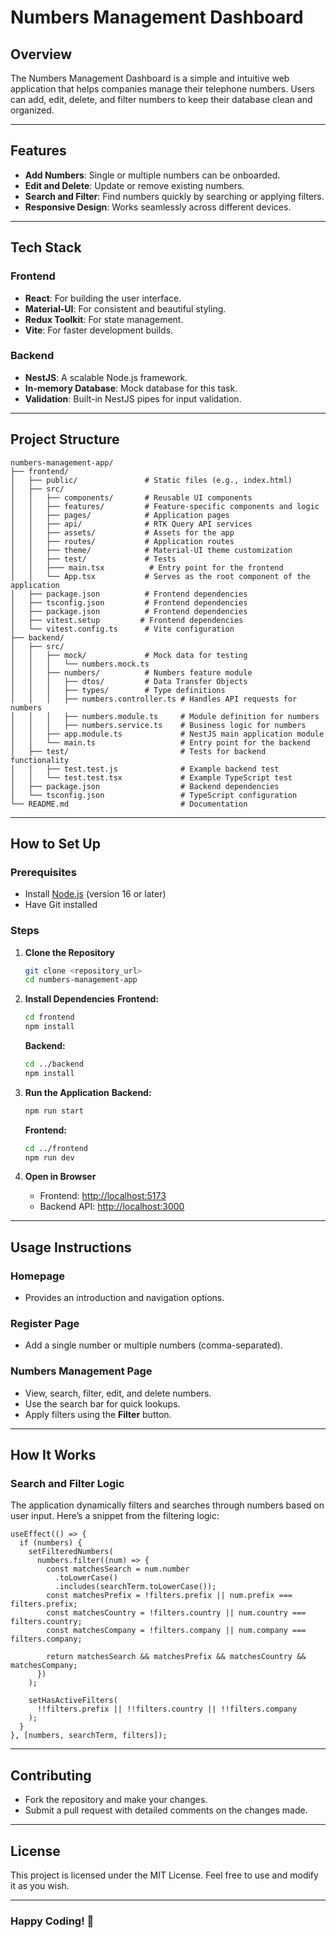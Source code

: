 # Numbers Management Dashboard

## Overview

The Numbers Management Dashboard is a simple and intuitive web application that helps companies manage their telephone numbers. Users can add, edit, delete, and filter numbers to keep their database clean and organized.

---

## Features

- **Add Numbers**: Single or multiple numbers can be onboarded.
- **Edit and Delete**: Update or remove existing numbers.
- **Search and Filter**: Find numbers quickly by searching or applying filters.
- **Responsive Design**: Works seamlessly across different devices.

---

## Tech Stack

### Frontend
- **React**: For building the user interface.
- **Material-UI**: For consistent and beautiful styling.
- **Redux Toolkit**: For state management.
- **Vite**: For faster development builds.

### Backend
- **NestJS**: A scalable Node.js framework.
- **In-memory Database**: Mock database for this task.
- **Validation**: Built-in NestJS pipes for input validation.

---

## Project Structure

```
numbers-management-app/
├── frontend/
│   ├── public/               # Static files (e.g., index.html)
│   ├── src/
│   │   ├── components/       # Reusable UI components
│   │   ├── features/         # Feature-specific components and logic
│   │   ├── pages/            # Application pages
│   │   ├── api/              # RTK Query API services
│   │   ├── assets/           # Assets for the app
│   │   ├── routes/           # Application routes
│   │   ├── theme/            # Material-UI theme customization
│   │   ├── test/             # Tests
│   │   ├─── main.tsx          # Entry point for the frontend
│   │   └── App.tsx           # Serves as the root component of the application
│   ├── package.json          # Frontend dependencies
│   ├── tsconfig.json         # Frontend dependencies
│   ├── package.json          # Frontend dependencies
│   ├── vitest.setup         # Frontend dependencies
│   └── vitest.config.ts      # Vite configuration
├── backend/
│   ├── src/
│   │   ├── mock/             # Mock data for testing
│   │   │   └── numbers.mock.ts
│   │   ├── numbers/          # Numbers feature module
│   │   │   ├── dtos/         # Data Transfer Objects
│   │   │   ├── types/        # Type definitions
│   │   │   ├── numbers.controller.ts # Handles API requests for numbers
│   │   │   ├── numbers.module.ts     # Module definition for numbers
│   │   │   ├── numbers.service.ts    # Business logic for numbers
│   │   ├── app.module.ts             # NestJS main application module
│   │   └── main.ts                   # Entry point for the backend
│   ├── test/                         # Tests for backend functionality
│   │   ├── test.test.js              # Example backend test
│   │   └── test.test.tsx             # Example TypeScript test
│   ├── package.json                  # Backend dependencies
│   └── tsconfig.json                 # TypeScript configuration
└── README.md                         # Documentation
```

---

## How to Set Up

### Prerequisites
- Install [Node.js](https://nodejs.org/) (version 16 or later)
- Have Git installed

### Steps

1. **Clone the Repository**
   ```bash
   git clone <repository_url>
   cd numbers-management-app
   ```

2. **Install Dependencies**
   **Frontend:**
   ```bash
   cd frontend
   npm install
   ```

   **Backend:**
   ```bash
   cd ../backend
   npm install
   ```

3. **Run the Application**
   **Backend:**
   ```bash
   npm run start
   ```

   **Frontend:**
   ```bash
   cd ../frontend
   npm run dev
   ```

4. **Open in Browser**
   - Frontend: [http://localhost:5173](http://localhost:5173)
   - Backend API: [http://localhost:3000](http://localhost:3000)

---

## Usage Instructions

### Homepage
- Provides an introduction and navigation options.

### Register Page
- Add a single number or multiple numbers (comma-separated).

### Numbers Management Page
- View, search, filter, edit, and delete numbers.
- Use the search bar for quick lookups.
- Apply filters using the **Filter** button.

---

## How It Works

### Search and Filter Logic
The application dynamically filters and searches through numbers based on user input. Here’s a snippet from the filtering logic:

```tsx
useEffect(() => {
  if (numbers) {
    setFilteredNumbers(
      numbers.filter((num) => {
        const matchesSearch = num.number
          .toLowerCase()
          .includes(searchTerm.toLowerCase());
        const matchesPrefix = !filters.prefix || num.prefix === filters.prefix;
        const matchesCountry = !filters.country || num.country === filters.country;
        const matchesCompany = !filters.company || num.company === filters.company;

        return matchesSearch && matchesPrefix && matchesCountry && matchesCompany;
      })
    );

    setHasActiveFilters(
      !!filters.prefix || !!filters.country || !!filters.company
    );
  }
}, [numbers, searchTerm, filters]);
```

---

## Contributing

- Fork the repository and make your changes.
- Submit a pull request with detailed comments on the changes made.

---

## License
This project is licensed under the MIT License. Feel free to use and modify it as you wish.

---

### Happy Coding! 🚀

